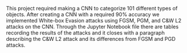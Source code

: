 This project required making a CNN to categorize 101 different types of objects. After creating a CNN with a required 90% accuracy we implemented White-box Evasion attacks using FGSM, PGM, and C&W L2 attacks on the CNN. Through the Jupyter Notebook file there are tables recording the results of the attacks and it closes with a paragraph describing the C&W L2 attack and its differences from FGSM and PGD attacks.
